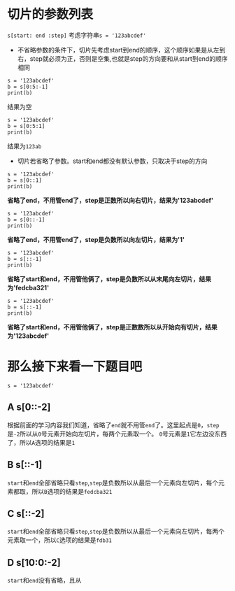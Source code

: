 # 切片的参数列表
`s[start: end :step]`
考虑字符串`s = '123abcdef'`  
+ 不省略参数的条件下，切片先考虑start到end的顺序，这个顺序如果是从左到右，step就必须为正，否则是空集,也就是step的方向要和从start到end的顺序相同  
```
s = '123abcdef' 
b = s[0:5:-1]
print(b)
```
结果为空
```
s = '123abcdef'
b = s[0:5:1]
print(b)
```
结果为`123ab`
+ 切片若省略了参数。start和end都没有默认参数，只取决于step的方向  
```
s = '123abcdef'
b = s[0::1]
print(b)
```
**省略了end，不用管end了，step是正数所以向右切片，结果为'123abcdef'**
```
s = '123abcdef'
b = s[0::-1]
print(b)
```
**省略了end，不用管end了，step是负数所以向左切片，结果为'1'**
```
s = '123abcdef'
b = s[::-1]
print(b)
```
**省略了start和end，不用管他俩了，step是负数所以从末尾向左切片，结果为'fedcba321'**
```
s = '123abcdef'
b = s[::-1]
print(b)
```
**省略了start和end，不用管他俩了，step是正数数所以从开始向有切片，结果为'123abcdef'**

# 那么接下来看一下题目吧 
```s = '123abcdef'```
## A   s[0::-2]
根据前面的学习内容我们知道，省略了`end`就不用管`end`了。这里起点是`0`，`step`是`-2`所以从`0`号元素开始向左切片，每两个元素取一个。
`0`号元素是`1`它左边没东西了，所以`A`选项的结果是`1`
## B   s[::-1]
`start`和`end`全部省略只看`step`,`step`是负数所以从最后一个元素向左切片，每个元素都取，所以`B`选项的结果是`fedcba321`
## C   s[::-2]
`start`和`end`全部省略只看`step`,`step`是负数所以从最后一个元素向左切片，每两个元素取一个，所以`C`选项的结果是`fdb31`
## D   s[10:0:-2]
`start`和`end`没有省略，且从








